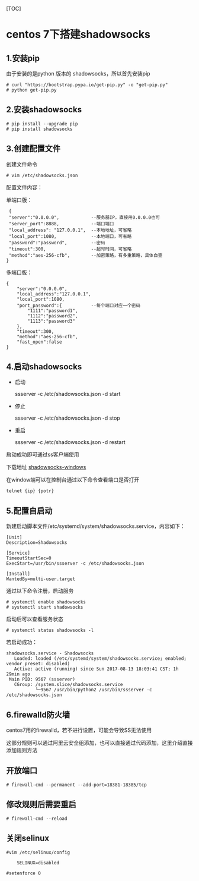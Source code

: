 [TOC]
# centos 7下搭建shadowsocks #

## 1.安装pip ##

由于安装的是python 版本的 shadowsocks，所以首先安装pip

	# curl "https://bootstrap.pypa.io/get-pip.py" -o "get-pip.py"
	# python get-pip.py

## 2.安装shadowsocks ##

	# pip install --upgrade pip
	# pip install shadowsocks

## 3.创建配置文件 ##


创建文件命令

	# vim /etc/shadowsocks.json

配置文件内容：


单端口版：

	 {
	 "server":"0.0.0.0",            --服务器IP，直接用0.0.0.0也可
	 "server_port":8888,            --端口端口
	 "local_address": "127.0.0.1",  --本地地址，可省略
	 "local_port":1080,             --本地端口，可省略
	 "password":"password",         --密码
	 "timeout":300,                 --超时时间，可省略
	 "method":"aes-256-cfb",        --加密策略，有多重策略，具体自查
	}

多端口版：

	{
	    "server":"0.0.0.0",
	    "local_address":"127.0.0.1",
	    "local_port":1080,
	    "port_password":{           --每个端口对应一个密码
	        "1111":"password1",
	        "1112":"password2",
	        "1113":"password3"
	    },
	    "timeout":300,
	    "method":"aes-256-cfb",
	    "fast_open":false
	}

## 4.启动shadowsocks ##

- 启动

	ssserver -c /etc/shadowsocks.json -d start

- 停止

	ssserver -c /etc/shadowsocks.json -d stop
- 重启

	ssserver -c /etc/shadowsocks.json -d restart

启动成功即可通过ss客户端使用

下载地址 [shadowsocks-windows](https://github.com/shadowsocks/shadowsocks-windows/releases)

在window端可以在控制台通过以下命令查看端口是否打开

	telnet {ip} {potr}

## 5.配置自启动 ##

新建启动脚本文件/etc/systemd/system/shadowsocks.service，内容如下：

	[Unit]
	Description=Shadowsocks
	
	[Service]
	TimeoutStartSec=0
	ExecStart=/usr/bin/ssserver -c /etc/shadowsocks.json
	
	[Install]
	WantedBy=multi-user.target

通过以下命令注册，启动服务

	# systemctl enable shadowsocks
	# systemctl start shadowsocks

启动后可以查看服务状态

	# systemctl status shadowsocks -l

若启动成功：

	shadowsocks.service - Shadowsocks
	   Loaded: loaded (/etc/systemd/system/shadowsocks.service; enabled; vendor preset: disabled)
	   Active: active (running) since Sun 2017-08-13 18:03:41 CST; 1h 29min ago
	 Main PID: 9567 (ssserver)
	   CGroup: /system.slice/shadowsocks.service
	           └─9567 /usr/bin/python2 /usr/bin/ssserver -c /etc/shadowsocks.json

## 6.firewalld防火墙 ##

centos7用的firewalld，若不进行设置，可能会导致SS无法使用

这部分规则可以通过阿里云安全组添加，也可以直接通过代码添加，这里介绍直接添加规则方法

## 开放端口 ##

	# firewall-cmd --permanent --add-port=18381-18385/tcp 

## 修改规则后需要重启 ##

	# firewall-cmd --reload 

## 关闭selinux ##

	#vim /etc/selinux/config

		SELINUX=disabled

	#setenforce 0
